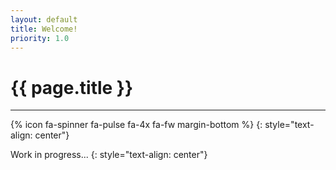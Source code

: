 ```yaml
---
layout: default
title: Welcome!
priority: 1.0
---
```


{{ page.title }}
===============
---

{% icon fa-spinner fa-pulse fa-4x fa-fw margin-bottom %}
{: style="text-align: center"}

Work in progress...
{: style="text-align: center"}

